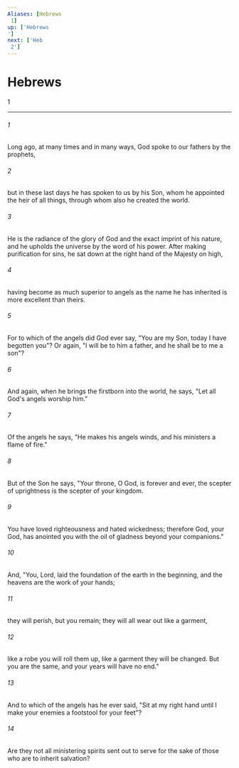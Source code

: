 ```yaml
---
Aliases: [Hebrews 1]
up: ['Hebrews']
next: ['Heb 2']
---
```

# Hebrews 1

***
 

###### 1 
Long ago, at many times and in many ways, God spoke to our fathers by the prophets,  

###### 2 
but in these last days he has spoken to us by his Son, whom he appointed the heir of all things, through whom also he created the world.  

###### 3 
He is the radiance of the glory of God and the exact imprint of his nature, and he upholds the universe by the word of his power. After making purification for sins, he sat down at the right hand of the Majesty on high,  

###### 4 
having become as much superior to angels as the name he has inherited is more excellent than theirs.  

###### 5 
For to which of the angels did God ever say, "You are my Son,  today I have begotten you"? Or again, "I will be to him a father,  and he shall be to me a son"?  

###### 6 
And again, when he brings the firstborn into the world, he says, "Let all God's angels worship him."  

###### 7 
Of the angels he says, "He makes his angels winds,  and his ministers a flame of fire."  

###### 8 
But of the Son he says, "Your throne, O God, is forever and ever,  the scepter of uprightness is the scepter of your kingdom.   

###### 9 
You have loved righteousness and hated wickedness;  therefore God, your God, has anointed you  with the oil of gladness beyond your companions."  

###### 10 
And, "You, Lord, laid the foundation of the earth in the beginning,  and the heavens are the work of your hands;   

###### 11 
they will perish, but you remain;  they will all wear out like a garment,   

###### 12 
like a robe you will roll them up,  like a garment they will be changed.  But you are the same,  and your years will have no end."  

###### 13 
And to which of the angels has he ever said, "Sit at my right hand  until I make your enemies a footstool for your feet"?  

###### 14 
Are they not all ministering spirits sent out to serve for the sake of those who are to inherit salvation?
